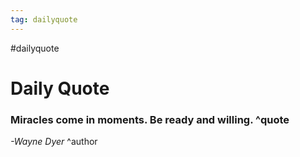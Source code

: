 ```yaml
---
tag: dailyquote
---
```


#dailyquote

# Daily Quote

### Miracles come in moments. Be ready and willing. ^quote
*-Wayne Dyer* ^author
